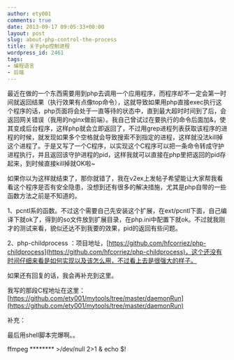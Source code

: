 ```yaml
---
author: ety001
comments: true
date: 2013-09-17 09:05:33+00:00
layout: post
slug: about-php-control-the-process
title: 关于php控制进程
wordpress_id: 2461
tags:
- 编程语言
- 后端
---
```


最近在做的一个东西需要用到php去调用一个应用程序，而程序却不一定会第一时间就返回结果（执行效果有点像top命令），这就导致如果用php直接exec执行这个程序的话，php页面将会处于一直等待的状态中，直到最大超时时间到了后，会返回网关错误（我用的nginx做前端）。我自己曾试过在要执行的命令后面加&，使其变成后台程序，这样php就会立即返回了，不过用grep进程列表获取该程序的进程的时候，就发现如果多个空格就会导致搜索不到指定的进程，这样就没法kill掉这个进程了。于是又写了一个C程序，以实现这个C程序可以把一条命令转成守护进程执行，并且返回该守护进程的pid，这样我就可以直接在php里把返回的pid存起来，到时候直接kill掉就OK啦~

如果你以为这样就结束了，那你就错了，我在v2ex上发帖子希望能让大家帮我看看这个程序是否有安全隐患，没想到还有很多的解决措施，尤其是php自带的一些函数方法之前是不知道的。

1、pcntl系的函数。不过这个需要自己先安装这个扩展，在ext/pcntl下面，自己编译下就ok了，得到的so文件放到扩展目录，在php.ini中配置下就ok。不过就我刚才的测试来看，貌似还达不到我要的效果，pid的返回有些问题。

2、php-childprocess ：项目地址，[https://github.com/hfcorriez/php-childprocess](https://github.com/hfcorriez/php-childprocess)，这个还没有时间仔细来看是如何实现以及该怎么用，不过看上去是很强大的样子。

如果还有回复的话，我会再补充到这里。

我写的那段C程地址在这里：[https://github.com/ety001/mytools/tree/master/daemonRun](https://github.com/ety001/mytools/tree/master/daemonRun)



补充：

最后用shell脚本完爆啊。。

ffmpeg ******** >/dev/null 2>1 & echo $!
